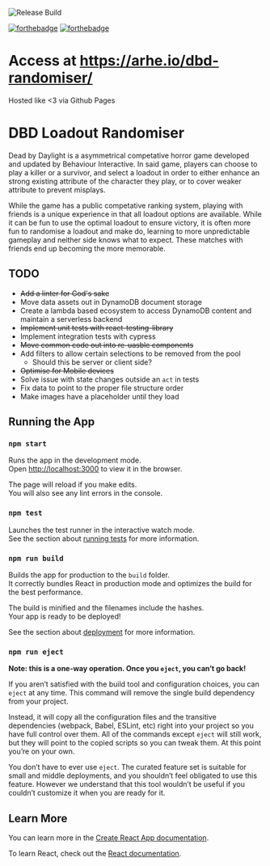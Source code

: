 ![Release Build](https://github.com/ARHEIO/dbd-randomiser/workflows/CI/badge.svg?branch=master)

[![forthebadge](https://forthebadge.com/images/badges/built-with-resentment.svg)](https://forthebadge.com) [![forthebadge](https://forthebadge.com/images/badges/compatibility-club-penguin.svg)](https://forthebadge.com)

# Access at <https://arhe.io/dbd-randomiser/>

Hosted like <3 via Github Pages

# DBD Loadout Randomiser

Dead by Daylight is a asymmetrical competative horror game developed and updated by Behaviour Interactive. In said game, players can choose to play a killer or a survivor, and select a loadout in order to either enhance an strong existing attribute of the character they play, or to cover weaker attribute to prevent misplays.

While the game has a public competative ranking system, playing with friends is a unique experience in that all loadout options are available. While it can be fun to use the optimal loadout to ensure victory, it is often more fun to randomise a loadout and make do, learning to more unpredictable gameplay and neither side knows what to expect. These matches with friends end up becoming the more memorable.

## TODO

* ~~Add a linter for God's sake~~
* Move data assets out in DynamoDB document storage
* Create a lambda based ecosystem to access DynamoDB content and maintain a serverless backend
* ~~Implement unit tests with react-testing-library~~
* Implement integration tests with cypress
* ~~Move common code out into re-uasble components~~
* Add filters to allow certain selections to be removed from the pool
  * Should this be server or client side?
* ~~Optimise for Mobile devices~~
* Solve issue with state changes outside an `act` in tests
* Fix data to point to the proper file structure order
* Make images have a placeholder until they load

## Running the App

### `npm start`

Runs the app in the development mode.<br />
Open [http://localhost:3000](http://localhost:3000) to view it in the browser.

The page will reload if you make edits.<br />
You will also see any lint errors in the console.

### `npm test`

Launches the test runner in the interactive watch mode.<br />
See the section about [running tests](https://facebook.github.io/create-react-app/docs/running-tests) for more information.

### `npm run build`

Builds the app for production to the `build` folder.<br />
It correctly bundles React in production mode and optimizes the build for the best performance.

The build is minified and the filenames include the hashes.<br />
Your app is ready to be deployed!

See the section about [deployment](https://facebook.github.io/create-react-app/docs/deployment) for more information.

### `npm run eject`

**Note: this is a one-way operation. Once you `eject`, you can’t go back!**

If you aren’t satisfied with the build tool and configuration choices, you can `eject` at any time. This command will remove the single build dependency from your project.

Instead, it will copy all the configuration files and the transitive dependencies (webpack, Babel, ESLint, etc) right into your project so you have full control over them. All of the commands except `eject` will still work, but they will point to the copied scripts so you can tweak them. At this point you’re on your own.

You don’t have to ever use `eject`. The curated feature set is suitable for small and middle deployments, and you shouldn’t feel obligated to use this feature. However we understand that this tool wouldn’t be useful if you couldn’t customize it when you are ready for it.

## Learn More

You can learn more in the [Create React App documentation](https://facebook.github.io/create-react-app/docs/getting-started).

To learn React, check out the [React documentation](https://reactjs.org/).
